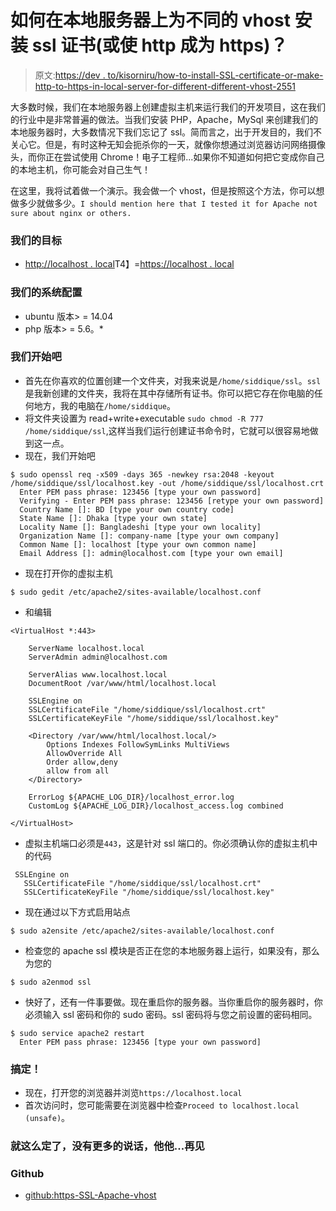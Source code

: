 # 如何在本地服务器上为不同的 vhost 安装 ssl 证书(或使 http 成为 https)？

> 原文:[https://dev . to/kisorniru/how-to-install-SSL-certificate-or-make-http-to-https-in-local-server-for-different-different-vhost-2551](https://dev.to/kisorniru/how-to-install-ssl-certificate-or-make-http-to-https-in-local-server-for-different-different-vhost-2551)

大多数时候，我们在本地服务器上创建虚拟主机来运行我们的开发项目，这在我们的行业中是非常普遍的做法。当我们安装 PHP，Apache，MySql 来创建我们的本地服务器时，大多数情况下我们忘记了 ssl。简而言之，出于开发目的，我们不关心它。但是，有时这种无知会扼杀你的一天，就像你想通过浏览器访问网络摄像头，而你正在尝试使用 Chrome！电子工程师...如果你不知道如何把它变成你自己的本地主机，你可能会对自己生气！

在这里，我将试着做一个演示。我会做一个 vhost，但是按照这个方法，你可以想做多少就做多少。`I should mention here that I tested it for Apache not sure about nginx or others.`

### [](#our-target)我们的目标

*   [http://localhost . local](http://localhost.local)T4】=[https://localhost . local](https://localhost.local)

### [](#our-system-configuration)我们的系统配置

*   ubuntu 版本> = 14.04
*   php 版本> = 5.6。*

### [](#lets-start)我们开始吧

*   首先在你喜欢的位置创建一个文件夹，对我来说是`/home/siddique/ssl`。`ssl`是我新创建的文件夹，我将在其中存储所有证书。你可以把它存在你电脑的任何地方，我的电脑在`/home/siddique`。
*   将文件夹设置为 read+write+executable `sudo chmod -R 777 /home/siddique/ssl`,这样当我们运行创建证书命令时，它就可以很容易地做到这一点。
*   现在，我们开始吧

```
$ sudo openssl req -x509 -days 365 -newkey rsa:2048 -keyout /home/siddique/ssl/localhost.key -out /home/siddique/ssl/localhost.crt
  Enter PEM pass phrase: 123456 [type your own password]
  Verifying - Enter PEM pass phrase: 123456 [retype your own password]
  Country Name []: BD [type your own country code]
  State Name []: Dhaka [type your own state]
  Locality Name []: Bangladeshi [type your own locality]
  Organization Name []: company-name [type your own company]
  Common Name []: localhost [type your own common name]
  Email Address []: admin@localhost.com [type your own email] 
```

*   现在打开你的虚拟主机

```
$ sudo gedit /etc/apache2/sites-available/localhost.conf 
```

*   和编辑

```
<VirtualHost *:443>

    ServerName localhost.local
    ServerAdmin admin@localhost.com

    ServerAlias www.localhost.local
    DocumentRoot /var/www/html/localhost.local

    SSLEngine on
    SSLCertificateFile "/home/siddique/ssl/localhost.crt"
    SSLCertificateKeyFile "/home/siddique/ssl/localhost.key"

    <Directory /var/www/html/localhost.local/>
        Options Indexes FollowSymLinks MultiViews
        AllowOverride All
        Order allow,deny
        allow from all
    </Directory>

    ErrorLog ${APACHE_LOG_DIR}/localhost_error.log
    CustomLog ${APACHE_LOG_DIR}/localhost_access.log combined

</VirtualHost> 
```

*   虚拟主机端口必须是`443`，这是针对 ssl 端口的。你必须确认你的虚拟主机中的代码

```
 SSLEngine on
   SSLCertificateFile "/home/siddique/ssl/localhost.crt"
   SSLCertificateKeyFile "/home/siddique/ssl/localhost.key" 
```

*   现在通过以下方式启用站点

```
$ sudo a2ensite /etc/apache2/sites-available/localhost.conf 
```

*   检查您的 apache ssl 模块是否正在您的本地服务器上运行，如果没有，那么为您的

```
$ sudo a2enmod ssl 
```

*   快好了，还有一件事要做。现在重启你的服务器。当你重启你的服务器时，你必须输入 ssl 密码和你的 sudo 密码。ssl 密码将与您之前设置的密码相同。

```
$ sudo service apache2 restart
  Enter PEM pass phrase: 123456 [type your own password] 
```

### [](#its-done)搞定！

*   现在，打开您的浏览器并浏览`https://localhost.local`
*   首次访问时，您可能需要在浏览器中检查`Proceed to localhost.local (unsafe)`。

### [](#its-done-no-more-talk-he-he-bye)就这么定了，没有更多的说话，他他...再见

### [](#github)Github

*   [github:https-SSL-Apache-vhost](https://github.com/kisorniru/https-ssl-virtual-host-apache)